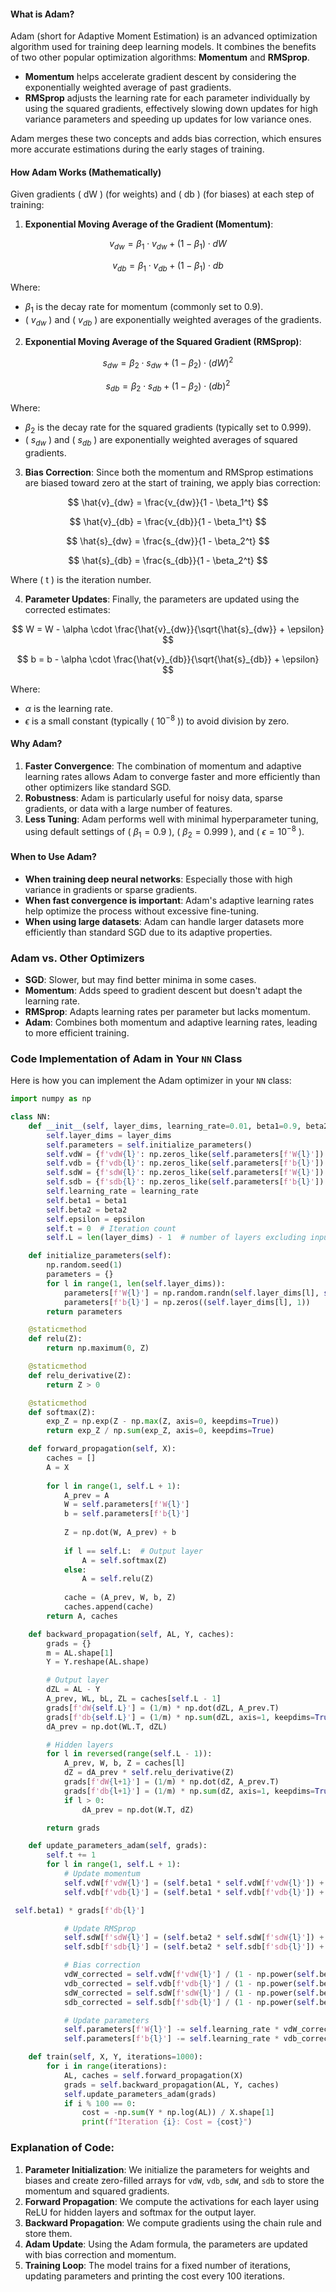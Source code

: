 #### **What is Adam?**
Adam (short for Adaptive Moment Estimation) is an advanced optimization algorithm used for training deep learning models. It combines the benefits of two other popular optimization algorithms: **Momentum** and **RMSprop**.

- **Momentum** helps accelerate gradient descent by considering the exponentially weighted average of past gradients.
- **RMSprop** adjusts the learning rate for each parameter individually by using the squared gradients, effectively slowing down updates for high variance parameters and speeding up updates for low variance ones.

Adam merges these two concepts and adds bias correction, which ensures more accurate estimations during the early stages of training.

#### **How Adam Works (Mathematically)**

Given gradients \( dW \) (for weights) and \( db \) (for biases) at each step of training:

1. **Exponential Moving Average of the Gradient (Momentum)**:
   
$$
   v_{dw} = \beta_1 \cdot v_{dw} + (1 - \beta_1) \cdot dW
$$
   
   
$$
   v_{db} = \beta_1 \cdot v_{db} + (1 - \beta_1) \cdot db
$$
   
   Where:
   -  $\beta_1$  is the decay rate for momentum (commonly set to 0.9).
   - ( $v_{dw}$ \) and \( $v_{db}$ \) are exponentially weighted averages of the gradients.

2. **Exponential Moving Average of the Squared Gradient (RMSprop)**:
   
$$
   s_{dw} = \beta_2 \cdot s_{dw} + (1 - \beta_2) \cdot (dW)^2
$$
   
   
$$
   s_{db} = \beta_2 \cdot s_{db} + (1 - \beta_2) \cdot (db)^2
$$
   
   Where:
   -  $\beta_2$  is the decay rate for the squared gradients (typically set to 0.999).
   - ( $s_{dw}$ \) and \( $s_{db}$ \) are exponentially weighted averages of squared gradients.

3. **Bias Correction**:
   Since both the momentum and RMSprop estimations are biased toward zero at the start of training, we apply bias correction:
   
$$
   \hat{v}_{dw} = \frac{v_{dw}}{1 - \beta_1^t}
$$
   
   
$$
   \hat{v}_{db} = \frac{v_{db}}{1 - \beta_1^t}
$$
   
   
$$
   \hat{s}_{dw} = \frac{s_{dw}}{1 - \beta_2^t}
$$
   
   
$$
   \hat{s}_{db} = \frac{s_{db}}{1 - \beta_2^t}
$$
   
   Where \( t \) is the iteration number.

4. **Parameter Updates**:
   Finally, the parameters are updated using the corrected estimates:
   
$$
   W = W - \alpha \cdot \frac{\hat{v}_{dw}}{\sqrt{\hat{s}_{dw}} + \epsilon}
$$
   
   
$$
   b = b - \alpha \cdot \frac{\hat{v}_{db}}{\sqrt{\hat{s}_{db}} + \epsilon}
$$
   
   Where:
   -  $\alpha$  is the learning rate.
   -  $\epsilon$  is a small constant (typically \( $10^{-8}$ \)) to avoid division by zero.

#### **Why Adam?**
1. **Faster Convergence**: The combination of momentum and adaptive learning rates allows Adam to converge faster and more efficiently than other optimizers like standard SGD.
2. **Robustness**: Adam is particularly useful for noisy data, sparse gradients, or data with a large number of features.
3. **Less Tuning**: Adam performs well with minimal hyperparameter tuning, using default settings of \( $\beta_1 = 0.9$ \), \( $\beta_2 = 0.999$ \), and \( $\epsilon = 10^{-8}$ \).

#### **When to Use Adam?**
- **When training deep neural networks**: Especially those with high variance in gradients or sparse gradients.
- **When fast convergence is important**: Adam's adaptive learning rates help optimize the process without excessive fine-tuning.
- **When using large datasets**: Adam can handle larger datasets more efficiently than standard SGD due to its adaptive properties.

### **Adam vs. Other Optimizers**
- **SGD**: Slower, but may find better minima in some cases.
- **Momentum**: Adds speed to gradient descent but doesn't adapt the learning rate.
- **RMSprop**: Adapts learning rates per parameter but lacks momentum.
- **Adam**: Combines both momentum and adaptive learning rates, leading to more efficient training.

### **Code Implementation of Adam in Your `NN` Class**

Here is how you can implement the Adam optimizer in your `NN` class:

```python
import numpy as np

class NN:
    def __init__(self, layer_dims, learning_rate=0.01, beta1=0.9, beta2=0.999, epsilon=1e-8):
        self.layer_dims = layer_dims
        self.parameters = self.initialize_parameters()
        self.vdW = {f'vdW{l}': np.zeros_like(self.parameters[f'W{l}']) for l in range(1, len(self.layer_dims))}
        self.vdb = {f'vdb{l}': np.zeros_like(self.parameters[f'b{l}']) for l in range(1, len(self.layer_dims))}
        self.sdW = {f'sdW{l}': np.zeros_like(self.parameters[f'W{l}']) for l in range(1, len(self.layer_dims))}
        self.sdb = {f'sdb{l}': np.zeros_like(self.parameters[f'b{l}']) for l in range(1, len(self.layer_dims))}
        self.learning_rate = learning_rate
        self.beta1 = beta1
        self.beta2 = beta2
        self.epsilon = epsilon
        self.t = 0  # Iteration count
        self.L = len(layer_dims) - 1  # number of layers excluding input

    def initialize_parameters(self):
        np.random.seed(1)
        parameters = {}
        for l in range(1, len(self.layer_dims)):
            parameters[f'W{l}'] = np.random.randn(self.layer_dims[l], self.layer_dims[l-1]) * np.sqrt(2. / self.layer_dims[l-1])
            parameters[f'b{l}'] = np.zeros((self.layer_dims[l], 1))
        return parameters

    @staticmethod
    def relu(Z):
        return np.maximum(0, Z)

    @staticmethod
    def relu_derivative(Z):
        return Z > 0

    @staticmethod
    def softmax(Z):
        exp_Z = np.exp(Z - np.max(Z, axis=0, keepdims=True))
        return exp_Z / np.sum(exp_Z, axis=0, keepdims=True)

    def forward_propagation(self, X):
        caches = []
        A = X
        
        for l in range(1, self.L + 1):
            A_prev = A
            W = self.parameters[f'W{l}']
            b = self.parameters[f'b{l}']
            
            Z = np.dot(W, A_prev) + b
            
            if l == self.L:  # Output layer
                A = self.softmax(Z)
            else:
                A = self.relu(Z)
            
            cache = (A_prev, W, b, Z)
            caches.append(cache)
        return A, caches

    def backward_propagation(self, AL, Y, caches):
        grads = {}
        m = AL.shape[1]
        Y = Y.reshape(AL.shape)

        # Output layer
        dZL = AL - Y
        A_prev, WL, bL, ZL = caches[self.L - 1]
        grads[f'dW{self.L}'] = (1/m) * np.dot(dZL, A_prev.T)
        grads[f'db{self.L}'] = (1/m) * np.sum(dZL, axis=1, keepdims=True)
        dA_prev = np.dot(WL.T, dZL)

        # Hidden layers
        for l in reversed(range(self.L - 1)):
            A_prev, W, b, Z = caches[l]
            dZ = dA_prev * self.relu_derivative(Z)
            grads[f'dW{l+1}'] = (1/m) * np.dot(dZ, A_prev.T)
            grads[f'db{l+1}'] = (1/m) * np.sum(dZ, axis=1, keepdims=True)
            if l > 0:
                dA_prev = np.dot(W.T, dZ)

        return grads

    def update_parameters_adam(self, grads):
        self.t += 1
        for l in range(1, self.L + 1):
            # Update momentum
            self.vdW[f'vdW{l}'] = (self.beta1 * self.vdW[f'vdW{l}']) + (1 - self.beta1) * grads[f'dW{l}']
            self.vdb[f'vdb{l}'] = (self.beta1 * self.vdb[f'vdb{l}']) + (1 -

 self.beta1) * grads[f'db{l}']

            # Update RMSprop
            self.sdW[f'sdW{l}'] = (self.beta2 * self.sdW[f'sdW{l}']) + (1 - self.beta2) * np.square(grads[f'dW{l}'])
            self.sdb[f'sdb{l}'] = (self.beta2 * self.sdb[f'sdb{l}']) + (1 - self.beta2) * np.square(grads[f'db{l}'])

            # Bias correction
            vdW_corrected = self.vdW[f'vdW{l}'] / (1 - np.power(self.beta1, self.t))
            vdb_corrected = self.vdb[f'vdb{l}'] / (1 - np.power(self.beta1, self.t))
            sdW_corrected = self.sdW[f'sdW{l}'] / (1 - np.power(self.beta2, self.t))
            sdb_corrected = self.sdb[f'sdb{l}'] / (1 - np.power(self.beta2, self.t))

            # Update parameters
            self.parameters[f'W{l}'] -= self.learning_rate * vdW_corrected / (np.sqrt(sdW_corrected) + self.epsilon)
            self.parameters[f'b{l}'] -= self.learning_rate * vdb_corrected / (np.sqrt(sdb_corrected) + self.epsilon)

    def train(self, X, Y, iterations=1000):
        for i in range(iterations):
            AL, caches = self.forward_propagation(X)
            grads = self.backward_propagation(AL, Y, caches)
            self.update_parameters_adam(grads)
            if i % 100 == 0:
                cost = -np.sum(Y * np.log(AL)) / X.shape[1]
                print(f"Iteration {i}: Cost = {cost}")
```

### **Explanation of Code:**
1. **Parameter Initialization**: We initialize the parameters for weights and biases and create zero-filled arrays for `vdW`, `vdb`, `sdW`, and `sdb` to store the momentum and squared gradients.
2. **Forward Propagation**: We compute the activations for each layer using ReLU for hidden layers and softmax for the output layer.
3. **Backward Propagation**: We compute gradients using the chain rule and store them.
4. **Adam Update**: Using the Adam formula, the parameters are updated with bias correction and momentum.
5. **Training Loop**: The model trains for a fixed number of iterations, updating parameters and printing the cost every 100 iterations.